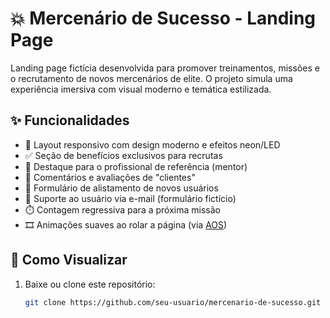 # 💥 Mercenário de Sucesso - Landing Page

Landing page fictícia desenvolvida para promover treinamentos, missões e o recrutamento de novos mercenários de elite. O projeto simula uma experiência imersiva com visual moderno e temática estilizada.

## ✨ Funcionalidades

- 🎯 Layout responsivo com design moderno e efeitos neon/LED
- ✅ Seção de benefícios exclusivos para recrutas
- 🧠 Destaque para o profissional de referência (mentor)
- 💬 Comentários e avaliações de "clientes"
- 📝 Formulário de alistamento de novos usuários
- 📧 Suporte ao usuário via e-mail (formulário fictício)
- ⏱️ Contagem regressiva para a próxima missão
- 🎞️ Animações suaves ao rolar a página (via [AOS](https://michalsnik.github.io/aos/))

## 🚀 Como Visualizar

1. Baixe ou clone este repositório:
   ```bash
   git clone https://github.com/seu-usuario/mercenario-de-sucesso.git
